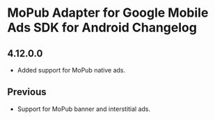 # MoPub Adapter for Google Mobile Ads SDK for Android Changelog

## 4.12.0.0
- Added support for MoPub native ads.

## Previous
- Support for MoPub banner and interstitial ads.
